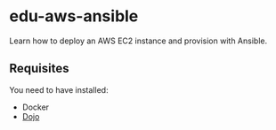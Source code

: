 # edu-aws-ansible

Learn how to deploy an AWS EC2 instance and provision with Ansible.

## Requisites
You need to have installed:
   * Docker
   * [Dojo](https://github.com/kudulab/dojo)
